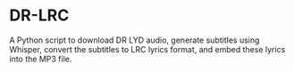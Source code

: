# DR-LRC
A Python script to download DR LYD audio, generate subtitles using Whisper, convert the subtitles to LRC lyrics format, and embed these lyrics into the MP3 file.
